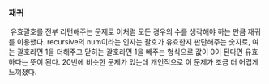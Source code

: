 ### 재귀
​
유효괄호를 전부 리턴해주는 문제로 이처럼 모든 경우의 수를 생각해야 하는 만큼 재귀를 이용했다.  recursive의 num이라는 인자는 괄호가 유효한지 판단해주는 숫자로, 여는 괄호라면 1을 더해주고 닫히는 괄호라면 1을 빼주는 형식으로 값이 0이 된다면 유효하다는 뜻이 된다. 20번에 비슷한 문제가 있는데 개인적으로 이 문제가 조금 더 어렵게 느껴졌다.